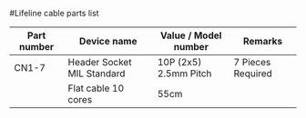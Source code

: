 #Lifeline cable parts list

Part number | Device name | Value / Model number | Remarks |
| --- | --- | --- | --- |
CN1-7 | Header Socket MIL Standard | 10P (2x5) 2.5mm Pitch | 7 Pieces Required |
| | Flat cable 10 cores | 55cm | 